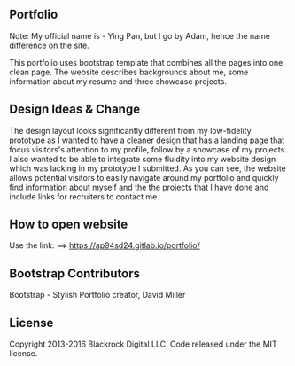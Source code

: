 ## Portfolio
Note: My official name is - Ying Pan, but I go by Adam, hence the name difference on the site.

This portfolio uses bootstrap template that combines all the pages into one clean page. The website describes backgrounds about me, some information about my resume and three showcase projects. 
 

## Design Ideas & Change

The design layout looks significantly different from my low-fidelity prototype as I wanted to have a cleaner design that has a landing page that focus visitors's attention to my profile, follow by a showcase of my projects.
I also wanted to be able to integrate some fluidity into my website design which was lacking in my prototype I submitted. As you can see, the website  allows potential visitors 
to easily navigate around my portfolio and quickly find information about myself and the the projects that I have done and include links for recruiters to contact me.  
 
## How to open website
Use the link:
==> https://ap94sd24.gitlab.io/portfolio/

## Bootstrap Contributors 

Bootstrap - Stylish Portfolio creator, David Miller

## License

Copyright 2013-2016 Blackrock Digital LLC. Code released under the MIT license.
